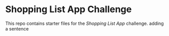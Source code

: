 # Shopping List App Challenge

This repo contains starter files for the *Shopping List App* challenge.
adding a sentence

